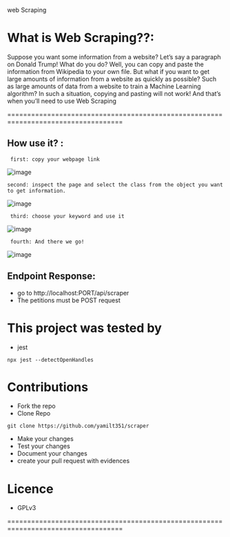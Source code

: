 web Scraping

# What is Web Scraping??:
 Suppose you want some information from a website? Let’s say a paragraph on Donald Trump! What do you do? Well, you can copy and paste the information from Wikipedia to your own file. But what if you want to get large amounts of information from a website as quickly as possible? Such as large amounts of data from a website to train a Machine Learning algorithm? In such a situation, copying and pasting will not work! And that’s when you’ll need to use Web Scraping


===================================================================================
## How use it? :

```
 first: copy your webpage link
```
![image](https://user-images.githubusercontent.com/88646148/215616780-2878eae0-9a36-4412-9f12-3974f5e3a768.png)


```
second: inspect the page and select the class from the object you want to get information.
```
![image](https://user-images.githubusercontent.com/88646148/215616865-c6a7b6a4-752b-4789-a613-67d84926d01a.png)

```
 third: choose your keyword and use it
```
![image](https://user-images.githubusercontent.com/88646148/215617377-10c22022-7f91-438d-a6f7-1ac5812be145.png)

```
 fourth: And there we go!
```
![image](https://user-images.githubusercontent.com/88646148/215617438-2efafd5f-b354-4dcf-baaa-04f7075a6456.png)


## Endpoint Response:
-  go to http://localhost:PORT/api/scraper
-  The petitions must be  POST request

# This project was tested by 
- jest

```
npx jest --detectOpenHandles
```

# Contributions
-  Fork the repo
-  Clone Repo
```
git clone https://github.com/yamilt351/scraper
```
- Make your changes
- Test your changes 
- Document your changes
- create your pull request with evidences

# Licence
- GPLv3

===================================================================================
